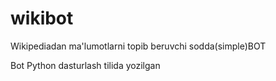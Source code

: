 # wikibot
Wikipediadan ma'lumotlarni topib beruvchi sodda(simple)BOT

Bot Python dasturlash tilida yozilgan 

